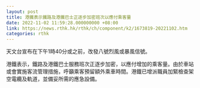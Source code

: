 ```yaml
---
layout: post
title: 港鐵表示鐵路及港鐵巴士正逐步加密班次以應付乘客量
date: 2022-11-02 11:59:28.000000000 +08:00
link: https://news.rthk.hk/rthk/ch/component/k2/1673819-20221102.htm
categories: rthk
---
```


天文台宣布在下午1時40分或之前，改發八號烈風或暴風信號。

港鐵表示，鐵路及港鐵巴士服務班次正逐步加密，以應付增加的乘客量。由於車站或會實施客流管理措施，呼籲乘客預留額外乘車時間。港鐵已增派職員加緊檢查架空電纜及軌道，並備妥所需的應急設備。
